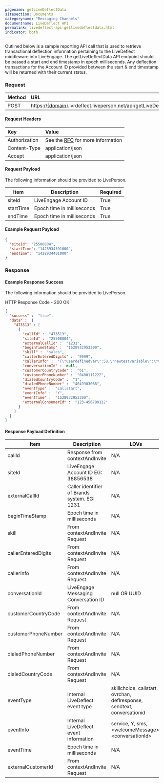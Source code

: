 ```yaml
---
pagename: getLiveDeflectData
sitesection: Documents
categoryname: "Messaging Channels"
documentname: LiveDeflect API
permalink: livedeflect-api-getlivedeflectdata.html
indicator: both
---
```


Outlined below is a sample reporting API call that is used to retrieve transactional deflection information pertaining to the LiveDeflect middleware into LiveEngage. The getLiveDeflectData API endpoint should be passed a start and end timestamp in epoch milliseconds. Any deflection transactions for the Account ID provided between the start & end timestamp will be returned with their current status.

### Request

| Method  |URL |
| :-------- | :-----|
| POST | https://[{domain}](/agent-domain-domain-api.html).ivrdeflect.liveperson.net/api/getLiveDeflectData/v2  |

#### Request Headers

|Key|Value|
| :-------- | :-----|
|Authorization| See the [RFC](https://tools.ietf.org/html/rfc5849#section-3.5.1) for more information|
|Content-Type|application/json|
|Accept|application/json|

#### Request Payload

The following information should be provided to LivePerson.

<table>
<thead>
  <tr>
    <th>Item</th>
    <th>Description</th>
    <th>Required</th>
  </tr>
</thead>
<tbody>
  <tr>
    <td>siteId</td>
    <td>LiveEngage Account ID</td>
    <td>True</td>
  </tr>
  <tr>
    <td>startTime</td>
    <td>Epoch time in milliseconds</td>
    <td>True</td>
  </tr>
  <tr>
    <td>endTime</td>
    <td>Epoch time in milliseconds</td>
    <td>True</td>
  </tr>
</tbody>
</table>

#### Example Request Payload

```json
{
  "siteId": "25508804",
  "startTime": "1428934391000",
  "endTime":  "1428934401000"
}
```

### Response

#### Example Response Success

The following information should be provided to LivePerson.

HTTP Response Code - 200 OK

```json
{
  "success" :  "true",
  "data" :  {
    "473513" : [
      {
        "callId" :  "473513",
        "siteId" :  "25508804",
        "externalCallId" :  "1231",
        "beginTimeStamp" :  "1528932953300",
        "skill" :  "sales",
        "callerEnteredDigits" :  "9999",
        "callerInfo" :  "{\"userdefinedvar\":50,\"newtestvariable\":\"variablevalue1\",\"tshirtsize\":\"Large\"}",
        "conversationId" :  null,
        "customerCountryCode" :  "61",
        "customerPhoneNumber" :  "0400111222",
        "dialedCountryCode" :  "1",
        "dialedPhoneNumber" :  "4049903068",
        "eventType" :  "callstart",
        "eventInfo" :  "Y",
        "eventTime" :  "1528932953300",
        "externalConsumerId" :  "123-456789112"
      }
    ]
  }
}
```

#### Response Payload Definition

<table>
<thead>
  <tr>
    <th>Item</th>
    <th>Description</th>
    <th>LOVs</th>
  </tr>
</thead>
<tbody>
  <tr>
    <td>callId</td>
    <td>Response from contextAndInvite</td>
    <td>N/A</td>
  </tr>
  <tr>
    <td>siteId</td>
    <td>LiveEngage Account ID EG: 38856538</td>
    <td>N/A</td>
  </tr>
  <tr>
    <td>externalCallId</td>
    <td>Caller identifier of Brands system. EG: 1231</td>
    <td>N/A</td>
  </tr>
  <tr>
    <td>beginTimeStamp</td>
    <td>Epoch time in milliseconds</td>
    <td>N/A</td>
  </tr>
  <tr>
    <td>skill</td>
    <td>From contextAndInvite Request</td>
    <td>N/A</td>
  </tr>
  <tr>
    <td>callerEnteredDigits</td>
    <td>From contextAndInvite Request</td>
    <td>N/A</td>
  </tr>
  <tr>
    <td>callerInfo</td>
    <td>From contextAndInvite Request</td>
    <td>N/A</td>
  </tr>
  <tr>
    <td>conversationId</td>
    <td>LiveEngage Messaging Conversation ID</td>
    <td>null OR UUID</td>
  </tr>
  <tr>
    <td>customerCountryCode</td>
    <td>From contextAndInvite Request</td>
    <td>N/A</td>
  </tr>
  <tr>
    <td>customerPhoneNumber</td>
    <td>From contextAndInvite Request</td>
    <td>N/A</td>
  </tr>
  <tr>
    <td>dialedPhoneNumber</td>
    <td>From contextAndInvite Request</td>
    <td>N/A</td>
  </tr>
  <tr>
    <td>dialedCountryCode</td>
    <td>From contextAndInvite Request</td>
    <td>N/A</td>
  </tr>
  <tr>
    <td>eventType</td>
    <td>Internal LiveDeflect event type</td>
    <td>skillchoice, callstart, ovrchan, deflresponse, sendtext, conversationid</td>
  </tr>
  <tr>
    <td>eventInfo</td>
    <td>Internal LiveDeflect event information</td>
    <td>service, Y, sms, &lt;welcomeMessage&gt;,&lt;conversationId&gt;</td>
  </tr>
  <tr>
    <td>eventTime</td>
    <td>Epoch time in milliseconds</td>
    <td>N/A</td>
  </tr>
  <tr>
    <td>externalCustomerId</td>
    <td>From contextAndInvite Request</td>
    <td>N/A </td>
  </tr>
</tbody>
</table>
